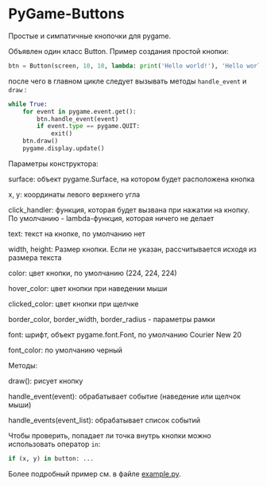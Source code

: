 # PyGame-Buttons

Простые и симпатичные кнопочки для pygame.

Объявлен один класс Button. Пример создания простой кнопки:

```python
btn = Button(screen, 10, 10, lambda: print('Hello world!'), 'Hello world!')
```

после чего в главном цикле следует вызывать методы `handle_event` и `draw` :

```python
while True:
    for event in pygame.event.get():
        btn.handle_event(event)
        if event.type == pygame.QUIT:
            exit()
    btn.draw()
    pygame.display.update()
```

Параметры конструктора:

surface: объект pygame.Surface, на котором будет расположена кнопка

x, y: координаты левого верхнего угла

click_handler: функция, которая будет вызвана при нажатии на кнопку. По умолчанию - lambda-функция, которая ничего не делает

text: текст на кнопке, по умолчанию нет

width, height: Размер кнопки. Если не указан, рассчитывается исходя из размера текста

color: цвет кнопки, по умолчанию (224, 224, 224)

hover_color: цвет кнопки при наведении мыши

clicked_color: цвет кнопки при щелчке

border_color, border_width, border_radius - параметры рамки

font: шрифт, объект pygame.font.Font, по умолчанию Courier New 20

font_color: по умолчанию черный


Методы:

draw(): рисует кнопку

handle_event(event): обрабатывает событие (наведение или щелчок мыши)

handle_events(event_list): обрабатывает список событий

Чтобы проверить, попадает ли точка внутрь кнопки можно использовать оператор `in`:
```python
if (x, y) in button: ...
```

Более подробный пример см. в файле [example.py](example.py).
